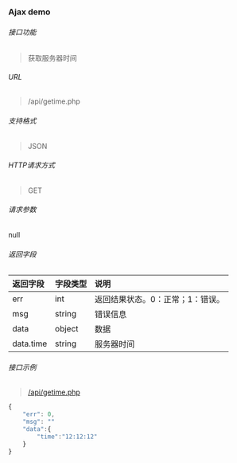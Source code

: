 ### **Ajax demo**
###### 接口功能
> 获取服务器时间

###### URL
> /api/getime.php

###### 支持格式
> JSON

###### HTTP请求方式
> GET

###### 请求参数
null

###### 返回字段
| 返回字段  | 字段类型 | 说明                             |
| :-------- | :------- | :------------------------------- |
| err       | int      | 返回结果状态。0：正常；1：错误。 |
| msg       | string   | 错误信息                         |
| data      | object   | 数据                             |
| data.time | string   | 服务器时间                       |

###### 接口示例
> [/api/getime.php](/api/getime.php)
``` javascript
{
    "err": 0,
    "msg": ""
    "data":{
        "time":"12:12:12"
    }
}
```